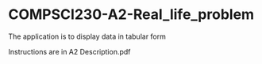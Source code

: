# COMPSCI230-A2-Real_life_problem
The application is to display data in tabular form

Instructions are in A2 Description.pdf
